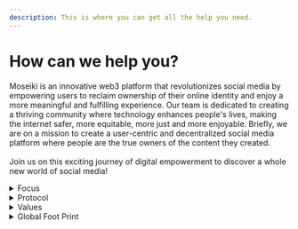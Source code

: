 ```yaml
---
description: This is where you can get all the help you need.
---
```


# How can we help you?

Moseiki is an innovative web3 platform that revolutionizes social media by empowering users to reclaim ownership of their online identity and enjoy a more meaningful and fulfilling experience. Our team is dedicated to creating a thriving community where technology enhances people's lives, making the internet safer, more equitable, more just and more enjoyable. Briefly, we are on a mission to create a user-centric and decentralized social media platform where people are the true owners of the content they created.\
\
Join us on this exciting journey of digital empowerment to discover a whole new world of social media!

<details>

<summary>Focus</summary>

At Moseiki, we're all about putting the power back in the hands of the people and supporting their creativity with advanced tools for them to reach limitless possibilities. Our focus is on creating a fun and fair social media experience combining user friendly interfaces of Web2 apps with the capabilities of Web3 technologies where users can truly own and control their digital identities and content.

</details>

<details>

<summary>Protocol</summary>

Moseiki is a decentralized social media platform that prioritizes user privacy and empowerment. Our blockchain technology allows users to own and monetize their data. This way we’re appreciating the value they created. Moseiki offers unique features such as NFTs, Social Finance, Daily Apps, Monetization, and Digital Identities. We are committed to transparency and security, and actively seek user input on platform decisions through community voting. Developers are more than welcome to contribute to Moseiki's growth.

</details>

<details>

<summary>Values</summary>

Moseiki is a social media platform that empowers users, promotes fairness and security, fosters innovation, and leverages cutting-edge technologies like blockchain. We believe in putting our users first and creating a more equitable and inclusive social media landscape.

</details>

<details>

<summary>Global Foot Print</summary>

We celebrate diversity and inclusion. We are dedicated to creating a welcoming environment where everyone is valued and respected. The end game is to shape the future of social media. It’s a task we can’t achieve without your contribution.

Together, we can rewrite the rules and create a digital world that puts people first, co-existing with digital tools to support them.

Join us in this journey to create a mosaic of creativity, transformation, constant curiosity, and change.

</details>

